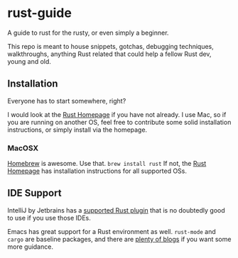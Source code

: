 # rust-guide
A guide to rust for the rusty, or even simply a beginner.

This repo is meant to house snippets, gotchas, debugging techniques, walkthroughs, anything Rust related
that could help a fellow Rust dev, young and old.

## Installation
Everyone has to start somewhere, right?

I would look at the [Rust Homepage][rust-homepage] if you have not already. I use Mac, so if you are running on another
OS, feel free to contribute some solid installation instructions, or simply install via the homepage.

### MacOSX
[Homebrew][homebrew-homepage] is awesome. Use that. `brew install rust`
If not, the [Rust Homepage][rust-homepage] has installation instructions for all supported OSs.

## IDE Support
IntelliJ by Jetbrains has a [supported Rust plugin][intellij-rust] that is no doubtedly good to use
if you use those IDEs.

Emacs has great support for a Rust environment as well. `rust-mode` and `cargo` are baseline packages,
and there are [plenty of blogs][emacs-rust-blog] if you want some more guidance.

[rust-homepage]: https://www.rust-lang.org/en-US/
[homebrew-homepage]: https://brew.sh/
[intellij-rust]: https://intellij-rust.github.io/
[emacs-rust-blog]: http://julienblanchard.com/2016/fancy-rust-development-with-emacs/
